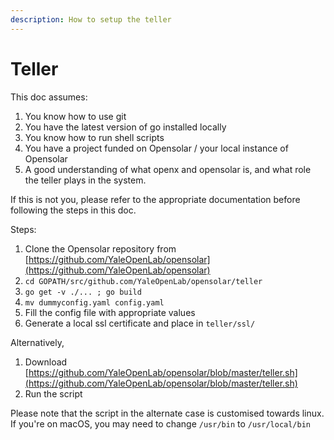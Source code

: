```yaml
---
description: How to setup the teller
---
```


# Teller

This doc assumes:

1. You know how to use git
2. You have the latest version of go installed locally
3. You know how to run shell scripts
4. You have a project funded on Opensolar / your local instance of Opensolar
5. A good understanding of what openx and opensolar is, and what role the teller plays in the system.

If this is not you, please refer to the appropriate documentation before following the steps in this doc.

Steps:

1. Clone the Opensolar repository from [https://github.com/YaleOpenLab/opensolar](https://github.com/YaleOpenLab/opensolar)
2. `cd GOPATH/src/github.com/YaleOpenLab/opensolar/teller`
3. `go get -v ./... ; go build`
4. `mv dummyconfig.yaml config.yaml`
5. Fill the config file with appropriate values
6. Generate a local ssl certificate and place in `teller/ssl/`

Alternatively,

1. Download [https://github.com/YaleOpenLab/opensolar/blob/master/teller.sh](https://github.com/YaleOpenLab/opensolar/blob/master/teller.sh)
2. Run the script

Please note that the script in the alternate case is customised towards linux. If you're on macOS, you may need to change `/usr/bin` to `/usr/local/bin`

